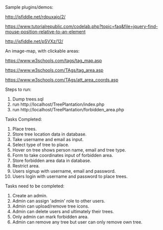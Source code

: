 Sample plugins/demos:

http://jsfiddle.net/rdpuxajo/2/

https://www.tutorialrepublic.com/codelab.php?topic=faq&file=jquery-find-mouse-position-relative-to-an-element

http://jsfiddle.net/pSVXz/12/

An image-map, with clickable areas:

https://www.w3schools.com/tags/tag_map.asp

https://www.w3schools.com/TAgs/tag_area.asp

https://www.w3schools.com/TAgs/att_area_coords.asp

Steps to run:
1. Dump trees.sql
2. run http://localhost/TreePlantation/index.php
2. run http://localhost/TreePlantation/forbidden_area.php

Tasks Completed: 
1. Place trees.
2. Store tree location data in database.
3. Take username and email as input.
4. Select type of tree to place.
5. Hover on tree shows person name, email and tree type.
6. Form to take coordinates input of forbidden area.
7. Store forbidden area data in database.
8. Restrict area.
9. Users signup with username, email and password.
10. Users login with username and password to place trees.

Tasks need to be completed:
1. Create an admin.
2. Admin can assign 'admin' role to other users.
3. Admin can upload/remove tree icons.
4. Admin can delete users and ultimately their trees.
5. Only admin can mark forbidden area.
6. Admin can remove any tree but user can only remove own tree.
